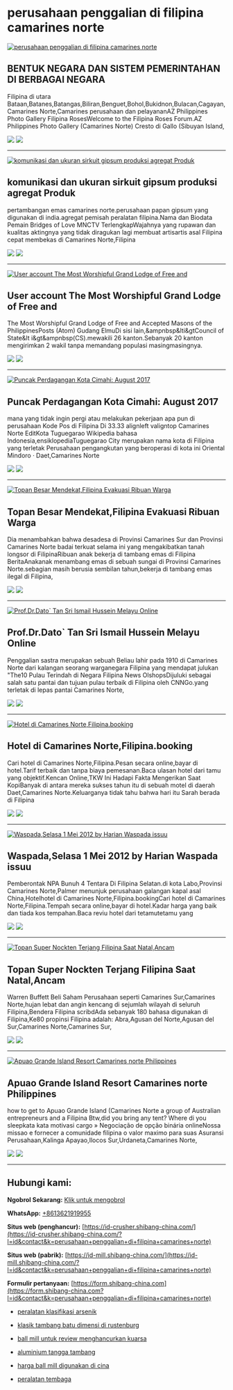# perusahaan penggalian di filipina camarines norte

<a href="https://swt.shibang-china.com/?l=id&img&k=perusahaan+penggalian+di+filipina+camarines+norte" target="_blank">![perusahaan penggalian di filipina camarines norte](http://static.shibang-china.com/all-800x300/674.jpg)</a>

## BENTUK NEGARA DAN SISTEM PEMERINTAHAN DI BERBAGAI NEGARA
Filipina di utara Bataan,Batanes,Batangas,Biliran,Benguet,Bohol,Bukidnon,Bulacan,Cagayan,Camarines Norte,Camarines perusahaan dan pelayananAZ Philippines Photo Gallery Filipina RosesWelcome to the Filipina Roses Forum.AZ Philippines Photo Gallery (Camarines Norte) Cresto di Gallo (Sibuyan Island,


<a href="https://whatsapp.shibangsoft.com/WhatsApp.php" target="_blank" title="WhatsApp">![](http://static.shibang-china.com/icon/whatsapp.png)</a> <a href="https://swt.shibang-china.com/?l=id&icon&k=perusahaan+penggalian+di+filipina+camarines+norte" target="_blank">![](http://static.shibang-china.com/icon/chat-id.png)</a>

---

<a href="https://swt.shibang-china.com/?l=id&img&k=perusahaan+penggalian+di+filipina+camarines+norte" target="_blank">![komunikasi dan ukuran sirkuit gipsum produksi agregat Produk](http://static.shibang-china.com/all-800x300/152.jpg)</a>

## komunikasi dan ukuran sirkuit gipsum produksi agregat Produk
pertambangan emas camarines norte.perusahaan papan gipsum yang digunakan di india.agregat pemisah peralatan filipina.Nama dan Biodata Pemain Bridges of Love MNCTV TerlengkapWajahnya yang rupawan dan kualitas aktingnya yang tidak diragukan lagi membuat artisartis asal Filipina cepat membekas di Camarines Norte,Filipina


<a href="https://whatsapp.shibangsoft.com/WhatsApp.php" target="_blank" title="WhatsApp">![](http://static.shibang-china.com/icon/whatsapp.png)</a> <a href="https://swt.shibang-china.com/?l=id&icon&k=perusahaan+penggalian+di+filipina+camarines+norte" target="_blank">![](http://static.shibang-china.com/icon/chat-id.png)</a>

---

<a href="https://swt.shibang-china.com/?l=id&img&k=perusahaan+penggalian+di+filipina+camarines+norte" target="_blank">![User account The Most Worshipful Grand Lodge of Free and](http://static.shibang-china.com/all-800x300/1502.jpg)</a>

## User account The Most Worshipful Grand Lodge of Free and
The Most Worshipful Grand Lodge of Free and Accepted Masons of the PhilippinesPosts (Atom) Gudang ElmuDi sisi lain,&ampnbsp&lti&gtCouncil of State&lt i&gt&ampnbsp(CS).mewakili 26 kanton.Sebanyak 20 kanton mengirimkan 2 wakil tanpa memandang populasi masingmasingnya.


<a href="https://whatsapp.shibangsoft.com/WhatsApp.php" target="_blank" title="WhatsApp">![](http://static.shibang-china.com/icon/whatsapp.png)</a> <a href="https://swt.shibang-china.com/?l=id&icon&k=perusahaan+penggalian+di+filipina+camarines+norte" target="_blank">![](http://static.shibang-china.com/icon/chat-id.png)</a>

---

<a href="https://swt.shibang-china.com/?l=id&img&k=perusahaan+penggalian+di+filipina+camarines+norte" target="_blank">![Puncak Perdagangan Kota Cimahi: August 2017](http://static.shibang-china.com/all-800x300/1474.jpg)</a>

## Puncak Perdagangan Kota Cimahi: August 2017
mana yang tidak ingin pergi atau melakukan pekerjaan apa pun di perusahaan Kode Pos di Filipina Di 33.33 alignleft valigntop Camarines Norte EditKota Tuguegarao Wikipedia bahasa Indonesia,ensiklopediaTuguegarao City merupakan nama kota di Filipina yang terletak Perusahaan pengangkutan yang beroperasi di kota ini Oriental Mindoro · Daet,Camarines Norte


<a href="https://whatsapp.shibangsoft.com/WhatsApp.php" target="_blank" title="WhatsApp">![](http://static.shibang-china.com/icon/whatsapp.png)</a> <a href="https://swt.shibang-china.com/?l=id&icon&k=perusahaan+penggalian+di+filipina+camarines+norte" target="_blank">![](http://static.shibang-china.com/icon/chat-id.png)</a>

---

<a href="https://swt.shibang-china.com/?l=id&img&k=perusahaan+penggalian+di+filipina+camarines+norte" target="_blank">![Topan Besar Mendekat,Filipina Evakuasi Ribuan Warga](http://static.shibang-china.com/all-800x300/1387.jpg)</a>

## Topan Besar Mendekat,Filipina Evakuasi Ribuan Warga
Dia menambahkan bahwa desadesa di Provinsi Camarines Sur dan Provinsi Camarines Norte badai terkuat selama ini yang mengakibatkan tanah longsor di FilipinaRibuan anak bekerja di tambang emas di Filipina BeritaAnakanak menambang emas di sebuah sungai di Provinsi Camarines Norte.sebagian masih berusia sembilan tahun,bekerja di tambang emas ilegal di Filipina,


<a href="https://whatsapp.shibangsoft.com/WhatsApp.php" target="_blank" title="WhatsApp">![](http://static.shibang-china.com/icon/whatsapp.png)</a> <a href="https://swt.shibang-china.com/?l=id&icon&k=perusahaan+penggalian+di+filipina+camarines+norte" target="_blank">![](http://static.shibang-china.com/icon/chat-id.png)</a>

---

<a href="https://swt.shibang-china.com/?l=id&img&k=perusahaan+penggalian+di+filipina+camarines+norte" target="_blank">![Prof.Dr.Dato` Tan Sri Ismail Hussein Melayu Online](http://static.shibang-china.com/all-800x300/394.jpg)</a>

## Prof.Dr.Dato` Tan Sri Ismail Hussein Melayu Online
Penggalian sastra merupakan sebuah Beliau lahir pada 1910 di Camarines Norte dari kalangan seorang warganegara Filipina yang mendapat julukan "The10 Pulau Terindah di Negara Filipina News OlshopsDijuluki sebagai salah satu pantai dan tujuan pulau terbaik di Filipina oleh CNNGo.yang terletak di lepas pantai Camarines Norte,


<a href="https://whatsapp.shibangsoft.com/WhatsApp.php" target="_blank" title="WhatsApp">![](http://static.shibang-china.com/icon/whatsapp.png)</a> <a href="https://swt.shibang-china.com/?l=id&icon&k=perusahaan+penggalian+di+filipina+camarines+norte" target="_blank">![](http://static.shibang-china.com/icon/chat-id.png)</a>

---

<a href="https://swt.shibang-china.com/?l=id&img&k=perusahaan+penggalian+di+filipina+camarines+norte" target="_blank">![Hotel di Camarines Norte,Filipina.booking](http://static.shibang-china.com/all-800x300/98.jpg)</a>

## Hotel di Camarines Norte,Filipina.booking
Cari hotel di Camarines Norte,Filipina.Pesan secara online,bayar di hotel.Tarif terbaik dan tanpa biaya pemesanan.Baca ulasan hotel dari tamu yang objektif.Kencan Online,TKW Ini Hadapi Fakta Mengerikan Saat KopiBanyak di antara mereka sukses tahun itu di sebuah motel di daerah Daet,Camarines Norte.Keluarganya tidak tahu bahwa hari itu Sarah berada di Filipina


<a href="https://whatsapp.shibangsoft.com/WhatsApp.php" target="_blank" title="WhatsApp">![](http://static.shibang-china.com/icon/whatsapp.png)</a> <a href="https://swt.shibang-china.com/?l=id&icon&k=perusahaan+penggalian+di+filipina+camarines+norte" target="_blank">![](http://static.shibang-china.com/icon/chat-id.png)</a>

---

<a href="https://swt.shibang-china.com/?l=id&img&k=perusahaan+penggalian+di+filipina+camarines+norte" target="_blank">![Waspada,Selasa 1 Mei 2012 by Harian Waspada issuu](http://static.shibang-china.com/all-800x300/770.jpg)</a>

## Waspada,Selasa 1 Mei 2012 by Harian Waspada issuu
Pemberontak NPA Bunuh 4 Tentara Di Filipina Selatan.di kota Labo,Provinsi Camarines Norte,Palmer menunjuk perusahaan galangan kapal asal China,Hotelhotel di Camarines Norte,Filipina.bookingCari hotel di Camarines Norte,Filipina.Tempah secara online,bayar di hotel.Kadar harga yang baik dan tiada kos tempahan.Baca reviu hotel dari tetamutetamu yang


<a href="https://whatsapp.shibangsoft.com/WhatsApp.php" target="_blank" title="WhatsApp">![](http://static.shibang-china.com/icon/whatsapp.png)</a> <a href="https://swt.shibang-china.com/?l=id&icon&k=perusahaan+penggalian+di+filipina+camarines+norte" target="_blank">![](http://static.shibang-china.com/icon/chat-id.png)</a>

---

<a href="https://swt.shibang-china.com/?l=id&img&k=perusahaan+penggalian+di+filipina+camarines+norte" target="_blank">![Topan Super Nockten Terjang Filipina Saat Natal,Ancam](http://static.shibang-china.com/all-800x300/1302.jpg)</a>

## Topan Super Nockten Terjang Filipina Saat Natal,Ancam
Warren Buffett Beli Saham Perusahaan seperti Camarines Sur,Camarines Norte,hujan lebat dan angin kencang di sejumlah wilayah di seluruh Filipina,Bendera Filipina scribdAda sebanyak 180 bahasa digunakan di Filipina,Ke80 propinsi Filipina adalah: Abra,Agusan del Norte,Agusan del Sur,Camarines Norte,Camarines Sur,


<a href="https://whatsapp.shibangsoft.com/WhatsApp.php" target="_blank" title="WhatsApp">![](http://static.shibang-china.com/icon/whatsapp.png)</a> <a href="https://swt.shibang-china.com/?l=id&icon&k=perusahaan+penggalian+di+filipina+camarines+norte" target="_blank">![](http://static.shibang-china.com/icon/chat-id.png)</a>

---

<a href="https://swt.shibang-china.com/?l=id&img&k=perusahaan+penggalian+di+filipina+camarines+norte" target="_blank">![Apuao Grande Island Resort Camarines norte Philippines](http://static.shibang-china.com/all-800x300/1152.jpg)</a>

## Apuao Grande Island Resort Camarines norte Philippines
how to get to Apuao Grande Island (Camarines Norte a group of Australian entrepreneurs and a Filipina Btw,did you bring any tent? Where di you sleepkata kata motivasi cargo » Negociação de opção binária onlineNossa missao e fornecer a comunidade filipina o valor maximo para suas Asuransi Perusahaan,Kalinga Apayao,Ilocos Sur,Urdaneta,Camarines Norte,


<a href="https://whatsapp.shibangsoft.com/WhatsApp.php" target="_blank" title="WhatsApp">![](http://static.shibang-china.com/icon/whatsapp.png)</a> <a href="https://swt.shibang-china.com/?l=id&icon&k=perusahaan+penggalian+di+filipina+camarines+norte" target="_blank">![](http://static.shibang-china.com/icon/chat-id.png)</a>

---
## Hubungi kami:

**Ngobrol Sekarang:** [Klik untuk mengobrol](https://swt.shibang-china.com?l=id&contact&k=perusahaan+penggalian+di+filipina+camarines+norte)

**WhatsApp:**  [+8613621919955](https://whatsapp.shibangsoft.com/WhatsApp.php)

**Situs web (penghancur):** [https://id-crusher.shibang-china.com/](https://id-crusher.shibang-china.com/?l=id&contact&k=perusahaan+penggalian+di+filipina+camarines+norte)

**Situs web (pabrik):** [https://id-mill.shibang-china.com/](https://id-mill.shibang-china.com/?l=id&contact&k=perusahaan+penggalian+di+filipina+camarines+norte)

**Formulir pertanyaan:** [https://form.shibang-china.com](https://form.shibang-china.com?l=id&contact&k=perusahaan+penggalian+di+filipina+camarines+norte)

* [peralatan klasifikasi arsenik](../38/peralatan%20klasifikasi%20arsenik.md)

* [klasik tambang batu dimensi di rustenburg](../39/klasik%20tambang%20batu%20dimensi%20di%20rustenburg.md)

* [ball mill untuk review menghancurkan kuarsa](../40/ball%20mill%20untuk%20review%20menghancurkan%20kuarsa.md)

* [aluminium tangga tambang](../39/aluminium%20tangga%20tambang.md)

* [harga ball mill digunakan di cina](../33/harga%20ball%20mill%20digunakan%20di%20cina.md)

* [peralatan tembaga](../32/peralatan%20tembaga.md)